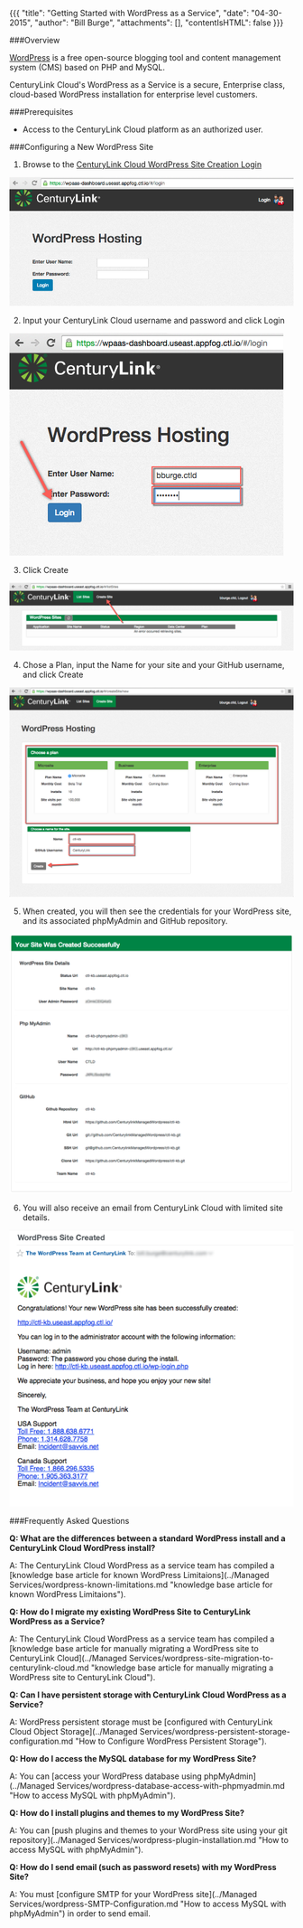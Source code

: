 {{{
  "title": "Getting Started with WordPress as a Service",
  "date": "04-30-2015",
  "author": "Bill Burge",
  "attachments": [],
  "contentIsHTML": false
}}}

###Overview

[WordPress](http://www.wordpress.org "WordPress.org") is a free open-source blogging tool and content management system (CMS) based on PHP and MySQL.

CenturyLink Cloud's WordPress as a Service is a secure, Enterprise class, cloud-based WordPress installation for enterprise level customers.

###Prerequisites

* Access to the CenturyLink Cloud platform as an authorized user.
 
###Configuring a New WordPress Site

1. Browse to the [CenturyLink Cloud WordPress Site Creation Login](wpaas-dashboard.useast.appfog.ctl.io "CenturyLink Cloud WordPress Site Creation Login")

  ![](../images/wp_getting_started/wp_getting_started_1.png)

2. Input your CenturyLink Cloud username and password and click Login

  ![](../images/wp_getting_started/wp_getting_started_2.png)

3. Click Create

  ![](../images/wp_getting_started/wp_getting_started_3.png)

4. Chose a Plan, input the Name for your site and your GitHub username, and click Create

  ![](../images/wp_getting_started/wp_getting_started_4.png)

5. When created, you will then see the credentials for your WordPress site, and its associated phpMyAdmin and GitHub repository.

  ![](../images/wp_getting_started/wp_getting_started_5.png)

6. You will also receive an email from CenturyLink Cloud with limited site details.

  ![](../images/wp_getting_started/wp_getting_started_6.png)
  
###Frequently Asked Questions

**Q: What are the differences between a standard WordPress install and a CenturyLink Cloud WordPress install?**

A: The CenturyLink Cloud WordPress as a service team has compiled a [knowledge base article for known WordPress Limitaions](../Managed Services/wordpress-known-limitations.md "knowledge base article for known WordPress Limitaions").

**Q: How do I migrate my existing WordPress Site to CenturyLink WordPress as a Service?**

A: The CenturyLink Cloud WordPress as a service team has compiled a [knowledge base article for manually migrating a WordPress site to CenturyLink Cloud](../Managed Services/wordpress-site-migration-to-centurylink-cloud.md "knowledge base article for manually migrating a WordPress site to CenturyLink Cloud").

**Q: Can I have persistent storage with CenturyLink Cloud WordPress as a Service?**

A: WordPress persistent storage must be [configured  with CenturyLink Cloud Object Storage](../Managed Services/wordpress-persistent-storage-configuration.md "How to Configure WordPress Persistent Storage").

**Q: How do I access the MySQL database for my WordPress Site?**

A: You can [access your WordPress database using phpMyAdmin](../Managed Services/wordpress-database-access-with-phpmyadmin.md "How to access MySQL with phpMyAdmin").

**Q: How do I install plugins and themes to my WordPress Site?**

A: You can [push plugins and themes to your WordPress site using your git repository](../Managed Services/wordpress-plugin-installation.md "How to access MySQL with phpMyAdmin").

**Q: How do I send email (such as password resets) with my WordPress Site?**

A: You must [configure SMTP for your WordPress site](../Managed Services/wordpress-SMTP-Configuration.md "How to access MySQL with phpMyAdmin") in order to send email.